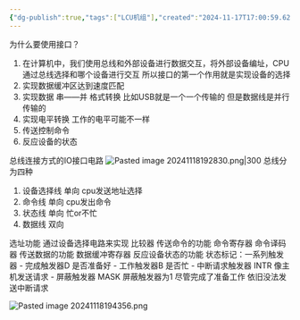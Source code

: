 ```yaml
---
{"dg-publish":true,"tags":["LCU机组"],"created":"2024-11-17T17:00:59.622+08:00","updated":"2025-04-19T09:59:25.251+08:00","permalink":"/LCU principles of computer composition/IO接口/","dgPassFrontmatter":true,"noteIcon":""}
---
```



为什么要使用接口？
1. 在计算机中，我们使用总线和外部设备进行数据交互，将外部设备编址，CPU通过总线选择和哪个设备进行交互   所以接口的第一个作用就是实现设备的选择
2. 实现数据缓冲区达到速度匹配
3. 实现数据 串——并 格式转换
	比如USB就是一个一个传输的 但是数据线是并行传输的
4. 实现电平转换     工作的电平可能不一样
5. 传送控制命令
6. 反应设备的状态

总线连接方式的IO接口电路
![Pasted image 20241118192830.png|300](/img/user/accessory/Pasted%20image%2020241118192830.png)
总线分为四种
1. 设备选择线 单向 cpu发送地址选择
2. 命令线 单向 cpu发出命令
3. 状态线 单向 忙or不忙
4. 数据线 双向

选址功能
	通过设备选择电路来实现
	比较器
传送命令的功能
	命令寄存器
	命令译码器
传送数据的功能
	数据缓冲寄存器
反应设备状态的功能
	状态标记：一系列触发器
	- 完成触发器D  是否准备好
	- 工作触发器B  是否忙
	- 中断请求触发器 INTR 像主机发送请求
	- 屏蔽触发器 MASK 屏蔽触发器为1 尽管完成了准备工作 依旧没法发送中断请求


![Pasted image 20241118194356.png](/img/user/accessory/Pasted%20image%2020241118194356.png)
